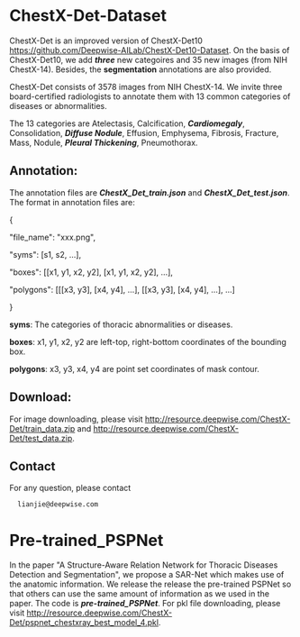 # ChestX-Det-Dataset

ChestX-Det is an improved version of ChestX-Det10 https://github.com/Deepwise-AILab/ChestX-Det10-Dataset. On the basis of ChestX-Det10, we add ***three*** new categoires and 35 new images (from NIH ChestX-14). Besides, the **segmentation** annotations are also provided.

ChestX-Det consists of 3578 images from NIH ChestX-14. We invite three board-certified radiologists to annotate them with 13 common categories of diseases or abnormalities.  

The 13 categories are Atelectasis, Calcification, ***Cardiomegaly***, Consolidation, ***Diffuse Nodule***, Effusion, Emphysema, Fibrosis, Fracture, Mass, Nodule, ***Pleural Thickening***, Pneumothorax.

## Annotation:

The annotation files are ***ChestX_Det_train.json*** and ***ChestX_Det_test.json***. The format in annotation files are: 

{

"file_name": "xxx.png",

"syms": [s1, s2, ...], 

"boxes": [[x1, y1, x2, y2], [x1, y1, x2, y2], …],	

"polygons": [[[x3, y3], [x4, y4], …], [[x3, y3], [x4, y4], …], ...]

}

**syms**: The categories of thoracic abnormalities or diseases.

**boxes**: x1, y1, x2, y2 are left-top, right-bottom coordinates of the bounding box.

**polygons**: x3, y3, x4, y4 are point set coordinates of mask contour.

## Download:

For image downloading, please visit http://resource.deepwise.com/ChestX-Det/train_data.zip and http://resource.deepwise.com/ChestX-Det/test_data.zip.

## Contact

For any question, please contact

```
  lianjie@deepwise.com
```

# Pre-trained_PSPNet
In the paper "A Structure-Aware Relation Network for Thoracic Diseases Detection and Segmentation", we propose a SAR-Net which makes use of the anatomic information. We release the release the pre-trained PSPNet so that others can use the same amount of information as we used in the paper. The code is ***pre-trained_PSPNet***. For pkl file downloading, please visit http://resource.deepwise.com/ChestX-Det/pspnet_chestxray_best_model_4.pkl.


